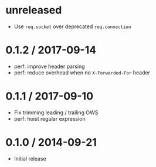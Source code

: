 unreleased
==========

  * Use `req.socket` over deprecated `req.connection`

0.1.2 / 2017-09-14
==================

  * perf: improve header parsing
  * perf: reduce overhead when no `X-Forwarded-For` header

0.1.1 / 2017-09-10
==================

  * Fix trimming leading / trailing OWS
  * perf: hoist regular expression

0.1.0 / 2014-09-21
==================

  * Initial release
